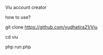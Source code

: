 Viu account creator

how to use?

git clone https://github.com/yudhatira21/Viu

cd viu

php run.php
